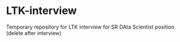 # LTK-interview
Temporary repository for LTK interview for SR DAta Scientist position (delete after interview)
